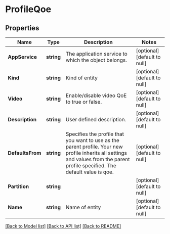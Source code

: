 # ProfileQoe

## Properties
Name | Type | Description | Notes
------------ | ------------- | ------------- | -------------
**AppService** | **string** | The application service to which the object belongs. | [optional] [default to null]
**Kind** | **string** | Kind of entity | [optional] [default to null]
**Video** | **string** | Enable/disable video QoE to true or false. | [optional] [default to null]
**Description** | **string** | User defined description. | [optional] [default to null]
**DefaultsFrom** | **string** | Specifies the profile that you want to use as the parent profile. Your new profile inherits all settings and values from the parent profile specified. The default value is qoe. | [optional] [default to null]
**Partition** | **string** |  | [optional] [default to null]
**Name** | **string** | Name of entity | [optional] [default to null]

[[Back to Model list]](../README.md#documentation-for-models) [[Back to API list]](../README.md#documentation-for-api-endpoints) [[Back to README]](../README.md)


